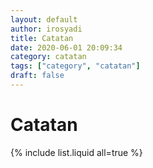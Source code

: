 ```yaml
---
layout: default
author: irosyadi
title: Catatan
date: 2020-06-01 20:09:34
category: catatan
tags: ["category", "catatan"]
draft: false
---
```


# Catatan

{% include list.liquid all=true %}